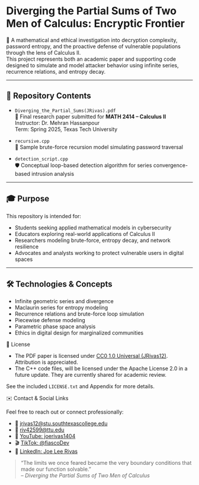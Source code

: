 # Diverging the Partial Sums of Two Men of Calculus: Encryptic Frontier

📘 A mathematical and ethical investigation into decryption complexity, password entropy, and the proactive defense of vulnerable populations through the lens of Calculus II.  
This project represents both an academic paper and supporting code designed to simulate and model attacker behavior using infinite series, recurrence relations, and entropy decay.

---

## 📄 Repository Contents

- `Diverging_the_Partial_Sums(JRivas).pdf`  
  📗 Final research paper submitted for **MATH 2414 – Calculus II**  
  Instructor: Dr. Mehran Hassanpour  
  Term: Spring 2025, Texas Tech University

- `recursive.cpp`  
  🔁 Sample brute-force recursion model simulating password traversal

- `detection_script.cpp`  
  🛡️ Conceptual loop-based detection algorithm for series convergence-based intrusion analysis

---

## 🎓 Purpose

This repository is intended for:

- Students seeking applied mathematical models in cybersecurity  
- Educators exploring real-world applications of Calculus II  
- Researchers modeling brute-force, entropy decay, and network resilience  
- Advocates and analysts working to protect vulnerable users in digital spaces

---

## 🛠️ Technologies & Concepts

- Infinite geometric series and divergence  
- Maclaurin series for entropy modeling  
- Recurrence relations and brute-force loop simulation  
- Piecewise defense modeling  
- Parametric phase space analysis  
- Ethics in digital design for marginalized communities

📜 License

- The PDF paper is licensed under [CC0 1.0 Universal (JRivas12)](https://github.com/jrivas12/MATH_2414/blob/main/LICENSE/). Attribution is appreciated.  
- The C++ code files, will be licensed under the Apache License 2.0 in a future update. They are currently shared for academic review.

See the included `LICENSE.txt` and Appendix for more details.

✉️ Contact & Social Links

Feel free to reach out or connect professionally:

- 📧 jrivas12@stu.southtexascollege.edu  
- 📧 riv42599@ttu.edu  
- 🎥 [YouTube: joerivas1404](https://www.youtube.com/joerivas1404)  
- 🎬 [TikTok: @fiascoDev](https://www.tiktok.com/@fiascoDev)  
- 💼 [LinkedIn: Joe Lee Rivas](https://www.linkedin.com/in/joeleerivas)

> “The limits we once feared became the very boundary conditions that made our function solvable.”  
> – *Diverging the Partial Sums of Two Men of Calculus*
